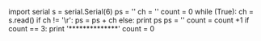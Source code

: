 import serial
s = serial.Serial(6)
ps = ''
ch = ''
count = 0
while (True):
    ch = s.read()
    if ch != '\r':
        ps = ps + ch
    else:
        print ps
        ps = ''
        count = count +1
        if count == 3:
            print '**************'
            count = 0

